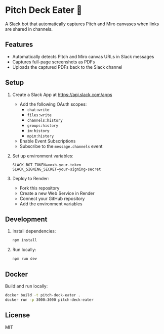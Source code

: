 # Pitch Deck Eater 🎨

A Slack bot that automatically captures Pitch and Miro canvases when links are shared in channels.

## Features

- Automatically detects Pitch and Miro canvas URLs in Slack messages
- Captures full-page screenshots as PDFs
- Uploads the captured PDFs back to the Slack channel

## Setup

1. Create a Slack App at https://api.slack.com/apps
   - Add the following OAuth scopes:
     - `chat:write`
     - `files:write`
     - `channels:history`
     - `groups:history`
     - `im:history`
     - `mpim:history`
   - Enable Event Subscriptions
   - Subscribe to the `message.channels` event

2. Set up environment variables:
   ```
   SLACK_BOT_TOKEN=xoxb-your-token
   SLACK_SIGNING_SECRET=your-signing-secret
   ```

3. Deploy to Render:
   - Fork this repository
   - Create a new Web Service in Render
   - Connect your GitHub repository
   - Add the environment variables

## Development

1. Install dependencies:
   ```bash
   npm install
   ```

2. Run locally:
   ```bash
   npm run dev
   ```

## Docker

Build and run locally:
```bash
docker build -t pitch-deck-eater .
docker run -p 3000:3000 pitch-deck-eater
```

## License

MIT 